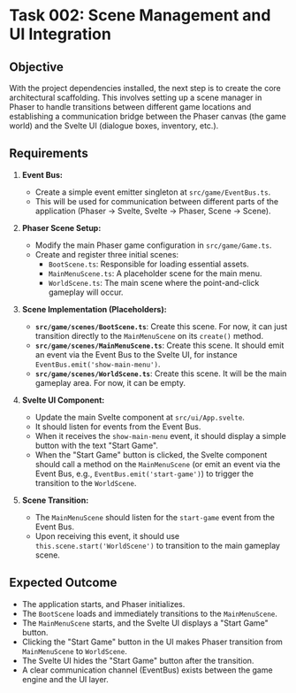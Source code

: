 # Task 002: Scene Management and UI Integration

## Objective

With the project dependencies installed, the next step is to create the core architectural scaffolding. This involves setting up a scene manager in Phaser to handle transitions between different game locations and establishing a communication bridge between the Phaser canvas (the game world) and the Svelte UI (dialogue boxes, inventory, etc.).

## Requirements

1.  **Event Bus:**
    *   Create a simple event emitter singleton at `src/game/EventBus.ts`.
    *   This will be used for communication between different parts of the application (Phaser -> Svelte, Svelte -> Phaser, Scene -> Scene).

2.  **Phaser Scene Setup:**
    *   Modify the main Phaser game configuration in `src/game/Game.ts`.
    *   Create and register three initial scenes:
        *   `BootScene.ts`: Responsible for loading essential assets.
        *   `MainMenuScene.ts`: A placeholder scene for the main menu.
        *   `WorldScene.ts`: The main scene where the point-and-click gameplay will occur.

3.  **Scene Implementation (Placeholders):**
    *   **`src/game/scenes/BootScene.ts`**: Create this scene. For now, it can just transition directly to the `MainMenuScene` on its `create()` method.
    *   **`src/game/scenes/MainMenuScene.ts`**: Create this scene. It should emit an event via the Event Bus to the Svelte UI, for instance `EventBus.emit('show-main-menu')`.
    *   **`src/game/scenes/WorldScene.ts`**: Create this scene. It will be the main gameplay area. For now, it can be empty.

4.  **Svelte UI Component:**
    *   Update the main Svelte component at `src/ui/App.svelte`.
    *   It should listen for events from the Event Bus.
    *   When it receives the `show-main-menu` event, it should display a simple button with the text "Start Game".
    *   When the "Start Game" button is clicked, the Svelte component should call a method on the `MainMenuScene` (or emit an event via the Event Bus, e.g., `EventBus.emit('start-game')`) to trigger the transition to the `WorldScene`.

5.  **Scene Transition:**
    *   The `MainMenuScene` should listen for the `start-game` event from the Event Bus.
    *   Upon receiving this event, it should use `this.scene.start('WorldScene')` to transition to the main gameplay scene.

## Expected Outcome

*   The application starts, and Phaser initializes.
*   The `BootScene` loads and immediately transitions to the `MainMenuScene`.
*   The `MainMenuScene` starts, and the Svelte UI displays a "Start Game" button.
*   Clicking the "Start Game" button in the UI makes Phaser transition from `MainMenuScene` to `WorldScene`.
*   The Svelte UI hides the "Start Game" button after the transition.
*   A clear communication channel (EventBus) exists between the game engine and the UI layer.
